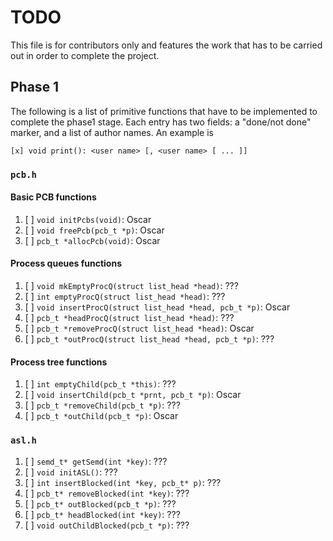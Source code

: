 # TODO
This file is for contributors only and features the work that has to be carried
out in order to complete the project.

## Phase 1
The following is a list of primitive functions that have to be implemented to
complete the phase1 stage. Each entry has two fields: a "done/not done" marker,
and a list of author names. An example is

```
[x] void print(): <user name> [, <user name> [ ... ]]
```

### `pcb.h`
#### Basic PCB functions
1. [ ] `void initPcbs(void)`: Oscar
1. [ ] `void freePcb(pcb_t *p)`: Oscar
1. [ ] `pcb_t *allocPcb(void)`: Oscar

#### Process queues functions
1. [ ] `void mkEmptyProcQ(struct list_head *head)`: ???
1. [ ] `int emptyProcQ(struct list_head *head)`: ???
1. [ ] `void insertProcQ(struct list_head *head, pcb_t *p)`: Oscar
1. [ ] `pcb_t *headProcQ(struct list_head *head)`: ???
1. [ ] `pcb_t *removeProcQ(struct list_head *head)`: Oscar
1. [ ] `pcb_t *outProcQ(struct list_head *head, pcb_t *p)`: ???

#### Process tree functions
1. [ ] `int emptyChild(pcb_t *this)`: ???
1. [ ] `void insertChild(pcb_t *prnt, pcb_t *p)`: Oscar
1. [ ] `pcb_t *removeChild(pcb_t *p)`: ???
1. [ ] `pcb_t *outChild(pcb_t *p)`: Oscar

### `asl.h`
1. [ ] `semd_t* getSemd(int *key)`: ???
1. [ ] `void initASL()`: ???
1. [ ] `int insertBlocked(int *key, pcb_t* p)`: ???
1. [ ] `pcb_t* removeBlocked(int *key)`: ???
1. [ ] `pcb_t* outBlocked(pcb_t *p)`: ???
1. [ ] `pcb_t* headBlocked(int *key)`: ???
1. [ ] `void outChildBlocked(pcb_t *p)`: ???
